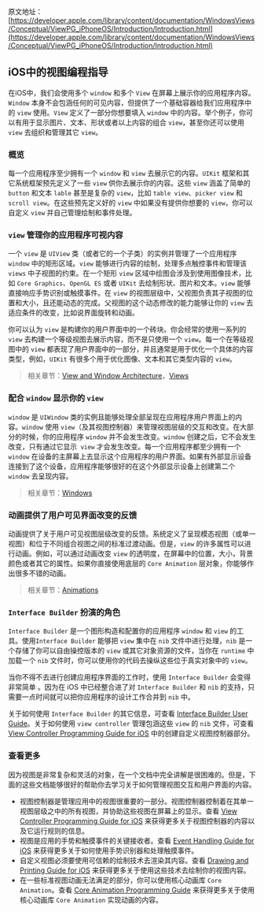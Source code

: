 原文地址：[https://developer.apple.com/library/content/documentation/WindowsViews/Conceptual/ViewPG_iPhoneOS/Introduction/Introduction.html](https://developer.apple.com/library/content/documentation/WindowsViews/Conceptual/ViewPG_iPhoneOS/Introduction/Introduction.html)

## iOS中的视图编程指导

在iOS中，我们会使用多个 `window` 和多个 `View` 在屏幕上展示你的应用程序内容。`Window` 本身不会包涵任何的可见内容，但提供了一个基础容器给我们应用程序中的 `view` 使用。`View` 定义了一部分你想要填入 `window` 中的内容。举个例子，你可以有用于显示图片、文本、形状或者以上内容的组合 `view`，甚至你还可以使用 `view` 去组织和管理其它 `view`。

### 概览

每一个应用程序至少拥有一个 `window` 和 `view` 去展示它的内容。`UIKit` 框架和其它系统框架预先定义了一些 `view` 供你去展示你的内容。这些 `view` 涵盖了简单的 `button` 和文本 `lable` 甚至是复杂的 `view`，比如 `table view`、`picker view` 和 `scroll view`。在这些预先定义好的 `view` 中如果没有提供你想要的 `view`，你可以自定义 `view` 并自己管理绘制和事件处理。

### `view` 管理你的应用程序可视内容

一个 `view` 是 `UIView` 类（或者它的一个子类）的实例并管理了一个应用程序 `window` 中的矩形区域。`view` 能够进行内容的绘制，处理多点触控事件和管理该 `views` 中子视图的约束。在一个矩形 `view` 区域中绘图会涉及到使用图像技术，比如 `Core Graphics`、`OpenGL ES` 或者 `UIKit` 去绘制形状、图片和文本。`view` 能够直接响应手势识别或触摸事件。在 `view` 的视图层级中，父视图负责其子视图的位置和大小，且还能动态的完成。父视图的这个动态修改的能力能够让你的 `view` 去适应条件的改变，比如说界面旋转和动画。

你可以认为 `view` 是构建你的用户界面中的一个砖块。你会经常的使用一系列的 `view` 去构建一个等级视图去展示内容，而不是只使用一个 `view`。每一个在等级视图中的 `view` 都表现了用户界面中的一部分，并且通常是用于优化一个具体的内容类型，例如，`UIKit` 有很多个用于优化图像、文本和其它类型内容的 `view`。

> 相关章节：[View and Window Architecture](https://developer.apple.com/library/archive/documentation/WindowsViews/Conceptual/ViewPG_iPhoneOS/WindowsandViews/WindowsandViews.html#//apple_ref/doc/uid/TP40009503-CH2-SW1)，[Views](https://developer.apple.com/library/archive/documentation/WindowsViews/Conceptual/ViewPG_iPhoneOS/CreatingViews/CreatingViews.html#//apple_ref/doc/uid/TP40009503-CH5-SW1)


### 配合 `window` 显示你的 `view`
`window` 是 `UIWindow` 类的实例且能够处理全部呈现在应用程序用户界面上的内容。`window` 使用 `view`（及其视图控制器）来管理视图层级的交互和改变。在大部分的时候，你的应用程序 `window` 并不会发生改变。`window` 创建之后，它不会发生改变，只有通过它显示` view` 才会发生改变。每一个应用程序都至少拥有一个 `window` 在设备的主屏幕上去显示这个应用程序的用户界面。如果有外部显示设备连接到了这个设备，应用程序能够很好的在这个外部显示设备上创建第二个 `window` 去呈现内容。

> 相关章节：[Windows](https://developer.apple.com/library/archive/documentation/WindowsViews/Conceptual/ViewPG_iPhoneOS/CreatingWindows/CreatingWindows.html#//apple_ref/doc/uid/TP40009503-CH4-SW1)

### 动画提供了用户可见界面改变的反馈
动画提供了关于用户可见视图层级改变的反馈。系统定义了呈现模态视图（或单一视图）和位于不同组合视图之间的标准过渡动画。但是，`view` 的许多属性可以进行动画。例如，可以通过动画改变 `view` 的透明度，在屏幕中的位置，大小，背景颜色或者其它的属性。如果你直接使用底层的 `Core Animation` 层对象，你能够作出很多不错的动画。

> 相关章节：[Animations](https://developer.apple.com/library/archive/documentation/WindowsViews/Conceptual/ViewPG_iPhoneOS/AnimatingViews/AnimatingViews.html#//apple_ref/doc/uid/TP40009503-CH6-SW1)

### `Interface Builder` 扮演的角色

`Interface Builder` 是一个图形构造和配置你的应用程序 `window` 和 `view` 的工具。使用`Interface Builder` 能够把 `view` 集中在 `nib` 文件中进行处理，`nib` 是一个存储了你可以自由操控版本的 `view` 或其它对象资源的文件，当你在 `runtime` 中加载一个 `nib` 文件时，你可以使用你的代码去操纵这些位于真实对象中的 `view`。

当你不得不去进行创建应用程序界面的工作时，使用 `Interface Builder` 会变得非常简单 。因为在 iOS 中已经整合进了对 `Interface Builder` 和 `nib` 的支持，只需要一点时间就可以把你应用程序的设计工作合并到 `nib` 中。

关于如何使用 `Interface Builder` 的其它信息，可查看 [Interface Builder User Guide](https://developer.apple.com/library/archive/documentation/DeveloperTools/Conceptual/IB_UserGuide/Introduction/Introduction.html#//apple_ref/doc/uid/TP40005344)。关于如何使用 `view controller` 管理包涵这些 `view` 的 `nib` 文件，可查看 [View Controller Programming Guide for iOS](https://developer.apple.com/library/content/featuredarticles/ViewControllerPGforiPhoneOS/index.html#//apple_ref/doc/uid/TP40007457) 中的创建自定义视图控制器部分。

### 查看更多
因为视图是非常复杂和灵活的对象，在一个文档中完全讲解是很困难的。但是，下面的这些文档能够很好的帮助你去学习关于如何管理视图交互和用户界面的内容。
* 视图控制器是管理应用中的视图很重要的一部分。视图控制器控制着在其单一视图层级之中的所有视图，并协助这些视图在屏幕上的显示。查看 [View Controller Programming Guide for iOS](https://developer.apple.com/library/archive/featuredarticles/ViewControllerPGforiPhoneOS/index.html#//apple_ref/doc/uid/TP40007457) 来获得更多关于视图控制器的内容以及它运行规则的信息。
* 视图是应用的手势和触摸事件的关键接收者。查看 [Event Handling Guide for iOS]() 来获得更多关于如何使用手势识别器和处理触摸事件。
* 自定义视图必须要使用可信赖的绘制技术去渲染其内容。查看 [Drawing and Printing Guide for iOS](https://developer.apple.com/library/archive/documentation/2DDrawing/Conceptual/DrawingPrintingiOS/Introduction/Introduction.html#//apple_ref/doc/uid/TP40010156) 来获得更多关于使用这些技术去绘制你的视图内容。
* 在一些标准视图动画无法满足的部分，你可以使用核心动画库 `Core Animation`。查看 [Core Animation Programming Guide](https://developer.apple.com/library/archive/documentation/Cocoa/Conceptual/CoreAnimation_guide/Introduction/Introduction.html#//apple_ref/doc/uid/TP40004514) 来获得更多关于使用核心动画库 `Core Animation` 实现动画的内容。
